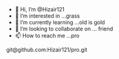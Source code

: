 - 👋 Hi, I’m @Hizair121
- 👀 I’m interested in ...grass
- 🌱 I’m currently learning ...old is gold
- 💞️ I’m looking to collaborate on ... friend
- 📫 How to reach me ...pro

<!---
Hizair121/Hizair121 is a ✨ special ✨ repository because its `README.md` (this file) appears on your GitHub profile.
You can click the Preview link to take a look at your changes.
--->git@github.com:Hizair121/pro.git

